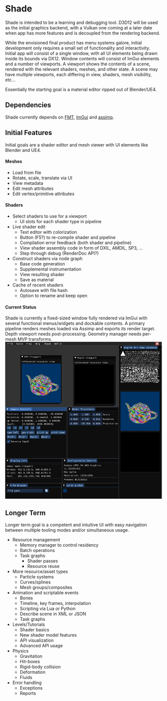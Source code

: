 Shade
======

Shade is intended to be a learning and debugging tool. D3D12 will be used as the initial graphics backend, with a
    Vulkan one coming at a later date when app has more features and is decoupled from the rendering backend.

While the envisioned final product has menu systems galore, initial development only requires a small set of
    functionality and interactivity. Initial app will consist of a single window, with all UI elements being drawn
    inside its bounds via DX12. Window contents will consist of ImGui elements and a number of viewports. A viewport
    shows the contents of a scene, rendered with the relevant shaders, meshes, and other state. A scene may have
    multiple viewports, each differing in view, shaders, mesh visibility, etc...

Essentially the starting goal is a material editor ripped out of Blender/UE4.

Dependencies
-----
Shade currently depends on [FMT](https://github.com/fmtlib/fmt), [ImGui](https://github.com/ocornut/imgui) and [assimp](https://github.com/assimp/assimp).


Initial Features
-----
Initial goals are a shader editor and mesh viewer with UI elements like Blender and UE4.

#### Meshes
- Load from file
- Rotate, scale, translate via UI
- View metadata
- Edit mesh attributes
- Edit vertex/primitive attributes

#### Shaders
- Select shaders to use for a viewport
    - UI slots for each shader type in pipeline
- Live shader edit
    - Text editor with colorization
    - Button (F5?) to re-compile shader and pipeline
    - Compilation error feedback (both shader and pipeline)
    - View shader assembly code in form of DXIL, AMDIL, SP3, ...
    - Step through debug (RenderDoc API?)
- Construct shaders via node graph
    - Base code generation
    - Supplemental instrumentation
    - View resulting shader
    - Save as material
- Cache of recent shaders
    - Autosave with file hash
    - Option to rename and keep open

#### Current Status
Shade is currently a fixed-sized window fully rendered via ImGui with several functional menus/widgets and dockable contents. A primary pipeline renders meshes loaded via Assimp and exports its render target. Depth viewport needs post-processing. Geometry manager needs per-mesh MVP transforms.
![Current rendered content](./render.png)

Longer Term
-----
Longer term goal is a competent and intuitive UI with easy navigation between multiple tooling modes and/or simultaneous usage.
- Resource management
    - Memory manager to control residency
    - Batch operations
    - Task graphs
        - Shader passes
        - Resource reuse
- More resource/asset types
    - Particle systems
    - Curves/splines
    - Mesh groups/composites
- Animation and scriptable events
    - Bones
    - Timeline, key frames, interpolation
    - Scripting via Lua or Python
    - Describe scene in XML or JSON
    - Task graphs
- Levels/Tutorials
    - Shader basics
    - New shader model features
    - API visualization
    - Advanced API usage
- Physics
    - Gravitation
    - Hit-boxes
    - Rigid-body collision
    - Deformation
    - Fluids
- Error handling
    - Exceptions
    - Reports
